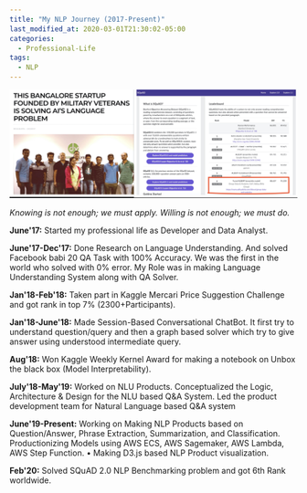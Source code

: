 ```yaml
---
title: "My NLP Journey (2017-Present)"
last_modified_at: 2020-03-01T21:30:02-05:00
categories:
  - Professional-Life
tags:
  - NLP
---
```


![Cover Page](/assets/images/collage.jpg)

*Knowing is not enough; we must apply. Willing is not enough; we must do.*

**June'17:** Started my professional life as Developer and Data Analyst. 

**June'17-Dec'17:** Done Research on Language Understanding. And solved Facebook babi 20 QA Task with 100% Accuracy. We was the first in the world who solved with 0% error. My Role was in making Language Understanding System along with QA Solver.

**Jan'18-Feb'18:** Taken part in Kaggle Mercari Price Suggestion Challenge and got rank in top 7% (2300+Participants).

**Jan'18-June'18:** Made Session-Based Conversational ChatBot. It first try to understand question/query and then a graph based solver which try to give answer using understood intermediate query.

**Aug'18:** Won Kaggle Weekly Kernel Award for making a notebook on Unbox the black box (Model Interpretability).

**July'18-May'19:** Worked on NLU Products. Conceptualized the Logic, Architecture &amp; Design for the NLU based Q&A System. Led the product development team for Natural Language based Q&A system

**June'19-Present:** Working on Making NLP Products based on Question/Answer, Phrase Extraction, Summarization, and Classification. Productionizing Models using AWS ECS, AWS Sagemaker, AWS Lambda, AWS Step Function.
• Making D3.js based NLP Product visualization.

**Feb'20:** Solved SQuAD 2.0 NLP Benchmarking problem and got 6th Rank worldwide.
